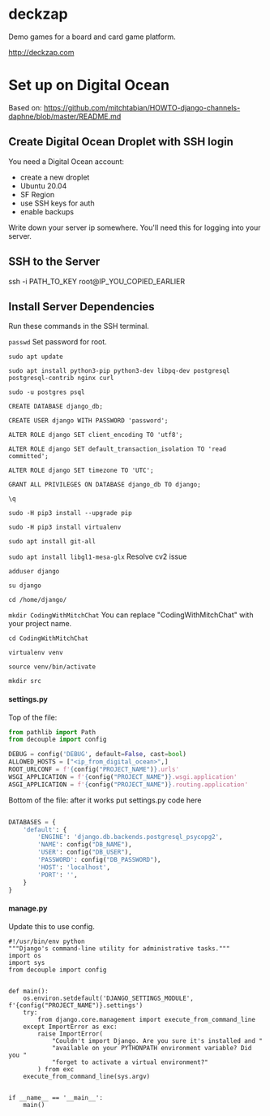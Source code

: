 # deckzap
Demo games for a board and card game platform.

http://deckzap.com

# Set up on Digital Ocean

Based on: https://github.com/mitchtabian/HOWTO-django-channels-daphne/blob/master/README.md

## Create Digital Ocean Droplet with SSH login

You need a Digital Ocean account:

* create a new droplet
 * Ubuntu 20.04
 * SF Region
 * use SSH keys for auth
 * enable backups

Write down your server ip somewhere. You'll need this for logging into your server.

## SSH to the Server

ssh -i PATH_TO_KEY root@IP_YOU_COPIED_EARLIER

## Install Server Dependencies
Run these commands in the SSH terminal.

`passwd` Set password for root.

`sudo apt update`

`sudo apt install python3-pip python3-dev libpq-dev postgresql postgresql-contrib nginx curl`

`sudo -u postgres psql`

`CREATE DATABASE django_db;`

`CREATE USER django WITH PASSWORD 'password';`

`ALTER ROLE django SET client_encoding TO 'utf8';`

`ALTER ROLE django SET default_transaction_isolation TO 'read committed';`

`ALTER ROLE django SET timezone TO 'UTC';`

`GRANT ALL PRIVILEGES ON DATABASE django_db TO django;`

`\q`

`sudo -H pip3 install --upgrade pip`

`sudo -H pip3 install virtualenv`

`sudo apt install git-all`

`sudo apt install libgl1-mesa-glx` Resolve cv2 issue

`adduser django`

`su django`

`cd /home/django/`

`mkdir CodingWithMitchChat` You can replace "CodingWithMitchChat" with your project name. 

`cd CodingWithMitchChat`

`virtualenv venv`

`source venv/bin/activate`

`mkdir src`


#### settings.py
Top of the file:
```python
from pathlib import Path
from decouple import config

DEBUG = config('DEBUG', default=False, cast=bool)
ALLOWED_HOSTS = ["<ip_from_digital_ocean>",]
ROOT_URLCONF = f'{config("PROJECT_NAME")}.urls'
WSGI_APPLICATION = f'{config("PROJECT_NAME")}.wsgi.application'
ASGI_APPLICATION = f'{config("PROJECT_NAME")}.routing.application'

```

Bottom of the file:
after it works put settings.py code here

```python

DATABASES = {
    'default': {
        'ENGINE': 'django.db.backends.postgresql_psycopg2',
        'NAME': config("DB_NAME"),
        'USER': config("DB_USER"),
        'PASSWORD': config("DB_PASSWORD"),
        'HOST': 'localhost',
        'PORT': '',
    }
}

```

#### manage.py
Update this to use config.

```
#!/usr/bin/env python
"""Django's command-line utility for administrative tasks."""
import os
import sys
from decouple import config


def main():
    os.environ.setdefault('DJANGO_SETTINGS_MODULE', f'{config("PROJECT_NAME")}.settings')
    try:
        from django.core.management import execute_from_command_line
    except ImportError as exc:
        raise ImportError(
            "Couldn't import Django. Are you sure it's installed and "
            "available on your PYTHONPATH environment variable? Did you "
            "forget to activate a virtual environment?"
        ) from exc
    execute_from_command_line(sys.argv)


if __name__ == '__main__':
    main()

```
